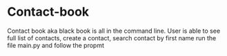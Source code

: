 # Contact-book
Contact book aka black book is all in the command line. User is able to see full list of contacts, create a contact, search contact by first name
run the file main.py and follow the propmt 

